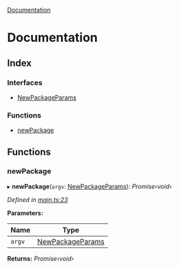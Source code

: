 [Documentation](README.md)

# Documentation

## Index

### Interfaces

* [NewPackageParams](interfaces/newpackageparams.md)

### Functions

* [newPackage](README.md#newpackage)

## Functions

###  newPackage

▸ **newPackage**(`argv`: [NewPackageParams](interfaces/newpackageparams.md)): *Promise‹void›*

*Defined in [main.ts:23](https://github.com/dylanaubrey/repodog/blob/30d5d3f/packages/new-package/src/main.ts#L23)*

**Parameters:**

Name | Type |
------ | ------ |
`argv` | [NewPackageParams](interfaces/newpackageparams.md) |

**Returns:** *Promise‹void›*
